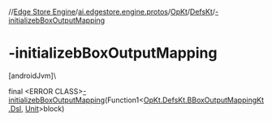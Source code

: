 //[Edge Store Engine](../../../../index.md)/[ai.edgestore.engine.protos](../../index.md)/[OpKt](../index.md)/[DefsKt](index.md)/[-initializebBoxOutputMapping](-initializeb-box-output-mapping.md)

# -initializebBoxOutputMapping

[androidJvm]\

final &lt;ERROR CLASS&gt;[-initializebBoxOutputMapping](-initializeb-box-output-mapping.md)(Function1&lt;[OpKt.DefsKt.BBoxOutputMappingKt.Dsl](-b-box-output-mapping-kt/-dsl/index.md), [Unit](https://kotlinlang.org/api/latest/jvm/stdlib/kotlin/-unit/index.html)&gt;block)
